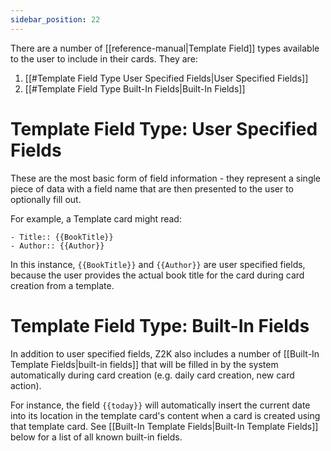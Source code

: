 ```yaml
---
sidebar_position: 22
---
```


There are a number of [[reference-manual|Template Field]] types available to the user to include in their cards. They are:

1. [[#Template Field Type User Specified Fields|User Specified Fields]]
2. [[#Template Field Type Built-In Fields|Built-In Fields]]

# Template Field Type: User Specified Fields
These are the most basic form of field information - they represent a single piece of data with a field name that are then presented to the user to optionally fill out. 

For example, a Template card might read:

```
- Title:: {{BookTitle}}
- Author:: {{Author}}
```

In this instance, `{{BookTitle}}` and `{{Author}}` are user specified fields, because the user provides the actual book title for the card during card creation from a template.

# Template Field Type: Built-In Fields
In addition to user specified fields, Z2K also includes a number of [[Built-In Template Fields|built-in fields]] that will be filled in by the system automatically during card creation (e.g. daily card creation, new card action). 

For instance, the field `{{today}}` will automatically insert the current date into its location in the template card's content when a card is created using that template card. See [[Built-In Template Fields|Built-In Template Fields]] below for a list of all known built-in fields.






